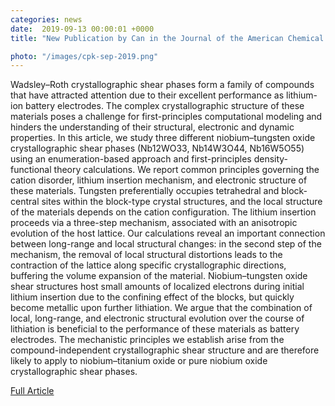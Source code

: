 ```yaml
---                                                                                                                                                                                      
categories: news                                                                                                                                                                 
date:  2019-09-13 00:00:01 +0000                                                                                                                                                        
title: "New Publication by Can in the Journal of the American Chemical Society"

photo: "/images/cpk-sep-2019.png"
---            
```


Wadsley–Roth crystallographic shear phases form a family of compounds that have attracted attention due to their excellent performance as lithium-ion battery electrodes. The complex crystallographic structure of these materials poses a challenge for first-principles computational modeling and hinders the understanding of their structural, electronic and dynamic properties. In this article, we study three different niobium–tungsten oxide crystallographic shear phases (Nb12WO33, Nb14W3O44, Nb16W5O55) using an enumeration-based approach and first-principles density-functional theory calculations. We report common principles governing the cation disorder, lithium insertion mechanism, and electronic structure of these materials. Tungsten preferentially occupies tetrahedral and block-central sites within the block-type crystal structures, and the local structure of the materials depends on the cation configuration. The lithium insertion proceeds via a three-step mechanism, associated with an anisotropic evolution of the host lattice. Our calculations reveal an important connection between long-range and local structural changes: in the second step of the mechanism, the removal of local structural distortions leads to the contraction of the lattice along specific crystallographic directions, buffering the volume expansion of the material. Niobium–tungsten oxide shear structures host small amounts of localized electrons during initial lithium insertion due to the confining effect of the blocks, but quickly become metallic upon further lithiation. We argue that the combination of local, long-range, and electronic structural evolution over the course of lithiation is beneficial to the performance of these materials as battery electrodes. The mechanistic principles we establish arise from the compound-independent crystallographic shear structure and are therefore likely to apply to niobium–titanium oxide or pure niobium oxide crystallographic shear phases.


[Full Article](https://pubs.acs.org/doi/full/10.1021/jacs.9b06316)
